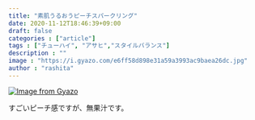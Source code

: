 ```yaml
---
title: "素肌うるおうピーチスパークリング"
date: 2020-11-12T18:46:39+09:00
draft: false
categories : ["article"]
tags : ["チューハイ", "アサヒ","スタイルバランス"]
description : ""
image : "https://i.gyazo.com/e6ff58d898e31a59a3993ac9baea26dc.jpg"
author : "rashita"
---
```


[![Image from Gyazo](https://i.gyazo.com/e6ff58d898e31a59a3993ac9baea26dc.jpg)](https://gyazo.com/e6ff58d898e31a59a3993ac9baea26dc)

すごいピーチ感ですが、無果汁です。